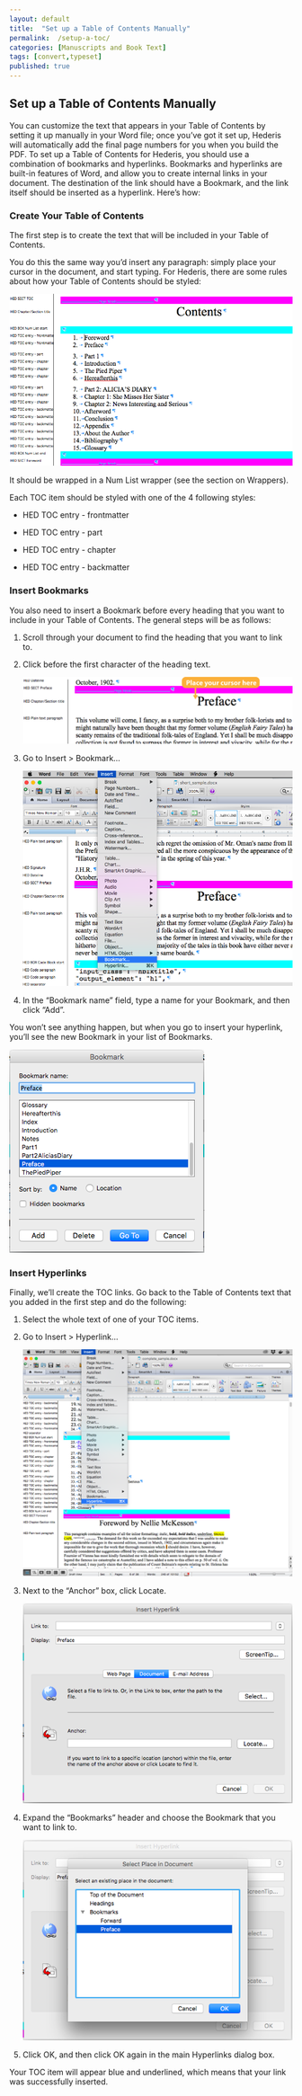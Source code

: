 ```yaml
---
layout: default
title:  "Set up a Table of Contents Manually"
permalink:  /setup-a-toc/
categories: [Manuscripts and Book Text]
tags: [convert,typeset]
published: true
---
```


<section data-type="chapter" class="hsecchapter" data-hederis-type="hsecchapter" id="setup-a-toc" data-pi-attrs="id: setup-a-toc; data-tags: convert,typeset;" role="doc-chapter" data-tags="convert,typeset" data-author-name=" " data-book-title=" " title="Set up a Table of Contents Manually"><h1 data-hederis-type="hblkchaptitle" class="hblkchaptitle" id="pwCHPXHyj">Set up a Table of Contents Manually</h1>
    <p class="hblkp" data-hederis-type="hblkp" id="pCOC6zsqX">You can customize the text that appears in your Table of Contents by setting it up manually in your Word file; once you&#8217;ve got it set up, Hederis will automatically add the final page numbers for you when you build the PDF. To set up a Table of Contents for Hederis, you should use a combination of bookmarks and hyperlinks. Bookmarks and hyperlinks are built-in features of Word, and allow you to create internal links in your document. The destination of the link should have a Bookmark, and the link itself should be inserted as a hyperlink. Here&#8217;s how:</p>
    <section class="hwprsubsection" data-hederis-type="hwprsubsection" id="p0imCIg3Q" data-type="subsection" title="Create Your Table of Contents"><h1 data-hederis-type="hblktitle" class="hblktitle" id="p3Tq557cL">Create Your Table of Contents</h1>
    <p class="hblkp" data-hederis-type="hblkp" id="pMicGdLqF">The first step is to create the text that will be included in your Table of Contents.</p>
    <p class="hblkp" data-hederis-type="hblkp" id="pVYiJyH4y">You do this the same way you&#8217;d insert any paragraph: simply place your cursor in the document, and start typing. For Hederis, there are some rules about how your Table of Contents should be styled:</p>
    <img data-hederis-type="hblkimg" class="hblkimg" id="pXc2diTYt" src="/images/toc0_1.png"/>
    <p class="hblkp" data-hederis-type="hblkp" id="pLAlYk8jG">It should be wrapped in a Num List wrapper (see the section on Wrappers).</p>
    <p class="hblkp" data-hederis-type="hblkp" id="ppOTayWwy">Each TOC item should be styled with one of the 4 following styles:</p>
    <ul class="hwprbullet-list" data-hederis-type="hwprbullet-list" id="pBqjFVZ7V"><li class="hblkuli" data-hederis-type="hblkuli" id="li1tG8CtGw"><p class="hblkuli" data-hederis-type="hblkuli" id="pOAYwJotC">HED TOC entry - frontmatter</p></li>
    <li class="hblkuli" data-hederis-type="hblkuli" id="lie7vJqr55"><p class="hblkuli" data-hederis-type="hblkuli" id="pBqtqfXKJ">HED TOC entry - part</p></li>
    <li class="hblkuli" data-hederis-type="hblkuli" id="liqty1MS8Z"><p class="hblkuli" data-hederis-type="hblkuli" id="pPe1zEU8R">HED TOC entry - chapter</p></li>
    <li class="hblkuli" data-hederis-type="hblkuli" id="liynuNgjdN"><p class="hblkuli" data-hederis-type="hblkuli" id="peQF1yUaW">HED TOC entry - backmatter</p></li>
    </ul>
    </section>
    <section class="hwprsubsection" data-hederis-type="hwprsubsection" id="p7dJ03blJ" data-type="subsection" title="Insert Bookmarks"><h1 data-hederis-type="hblktitle" class="hblktitle" id="pT7Y6IgSe">Insert Bookmarks</h1>
    <p class="hblkp" data-hederis-type="hblkp" id="pICqUXBxY">You also need to insert a Bookmark before every heading that you want to include in your Table of Contents. The general steps will be as follows:</p>
    <ol class="hwprnum-list" data-hederis-type="hwprnum-list" id="pUbkMJdE6"><li class="hblkoli" data-hederis-type="hblkoli" id="liQxwYGBr1"><p class="hblkoli" data-hederis-type="hblkoli" id="phUzh6m1G">Scroll through your document to find the heading that you want to link to.</p></li>
    <li class="hblkoli" data-hederis-type="hblkoli" id="liVBn8Uzhv"><p class="hblkoli" data-hederis-type="hblkoli" id="pLhhg1p1c">Click before the first character of the heading text.</p><img data-hederis-type="hblkimg" class="hblkimg" id="psRMeQALH" src="/images/toc1_1.png"/>
    </li>
    <li class="hblkoli" data-hederis-type="hblkoli" id="liAiMKJaGB"><p class="hblkoli" data-hederis-type="hblkoli" id="pxy3ctBZ0">Go to Insert &gt; Bookmark&#8230;</p><img data-hederis-type="hblkimg" class="hblkimg" id="pITO3avst" src="/images/toc1_2.png"/>
    </li>
    <li class="hblkoli" data-hederis-type="hblkoli" id="li6PRmh9wT"><p class="hblkoli" data-hederis-type="hblkoli" id="pJjp3aRV3">In the &#8220;Bookmark name&#8221; field, type a name for your Bookmark, and then click &#8220;Add&#8221;.</p></li>
    </ol>
    <p class="hblkp" data-hederis-type="hblkp" id="p0NCm0250">You won&#8217;t see anything happen, but when you go to insert your hyperlink, you&#8217;ll see the new Bookmark in your list of Bookmarks.</p>
    <img data-hederis-type="hblkimg" class="hblkimg" id="p1edz1aJw" src="/images/toc1_3.png"/>
    </section>
    <section class="hwprsubsection" data-hederis-type="hwprsubsection" id="pV0nfudrn" data-type="subsection" title="Insert Hyperlinks"><h1 data-hederis-type="hblktitle" class="hblktitle" id="pHSfatjII">Insert Hyperlinks</h1>
    <p class="hblkp" data-hederis-type="hblkp" id="pbRwtxVVK">Finally, we&#8217;ll create the TOC links. Go back to the Table of Contents text that you added in the first step and do the following:</p>
    <ol class="hwprnum-list" data-hederis-type="hwprnum-list" id="pXjyVDKGQ"><li class="hblkoli" data-hederis-type="hblkoli" id="liv6TqcArh"><p class="hblkoli" data-hederis-type="hblkoli" id="pCBSf1bbH">Select the whole text of one of your TOC items.</p></li>
    <li class="hblkoli" data-hederis-type="hblkoli" id="liUloVOwjC"><p class="hblkoli" data-hederis-type="hblkoli" id="pnsnNuFfK">Go to Insert &gt; Hyperlink&#8230;</p><img data-hederis-type="hblkimg" class="hblkimg" id="pbIZGHpee" src="/images/hyperlink1.png"/>
    </li>
    <li class="hblkoli" data-hederis-type="hblkoli" id="liTk7xY8o6"><p class="hblkoli" data-hederis-type="hblkoli" id="p3iaAY4Fo">Next to the &#8220;Anchor&#8221; box, click Locate.</p><img data-hederis-type="hblkimg" class="hblkimg" id="puE8bdXka" src="/images/hyperlink2.png"/>
    </li>
    <li class="hblkoli" data-hederis-type="hblkoli" id="liDgHc128f"><p class="hblkoli" data-hederis-type="hblkoli" id="pAfI8LYqB">Expand the &#8220;Bookmarks&#8221; header and choose the Bookmark that you want to link to.</p><img data-hederis-type="hblkimg" class="hblkimg" id="ppXjDaD1l" src="/images/hyperlink4.png"/>
    </li>
    <li class="hblkoli" data-hederis-type="hblkoli" id="liNutamrZ0"><p class="hblkoli" data-hederis-type="hblkoli" id="pKZUs5a4c">Click OK, and then click OK again in the main Hyperlinks dialog box.</p></li>
    </ol>
    <p class="hblkp" data-hederis-type="hblkp" id="pt5GIVMXI">Your TOC item will appear blue and underlined, which means that your link was successfully inserted.</p>
    </section>
    </section>
    